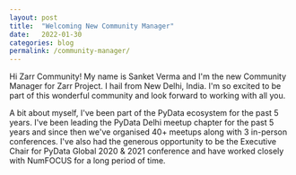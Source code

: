 ```yaml
---
layout: post
title:  "Welcoming New Community Manager"
date:   2022-01-30
categories: blog
permalink: /community-manager/
---
```


Hi Zarr Community! My name is Sanket Verma and I'm the new Community Manager for Zarr Project. I hail from New Delhi, India. I'm so excited to be part of this wonderful
community and look forward to working with all you.

A bit about myself, I've been part of the PyData ecosystem for the past 5 years. I've been leading the PyData Delhi meetup chapter for the past 5 years and since then we've
organised 40+ meetups along with 3 in-person conferences. I've also had the generous opportunity to be the Executive Chair for PyData Global 2020 & 2021 conference and have
worked closely with NumFOCUS for a long period of time.
